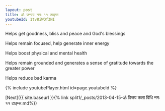 ```yaml
---
layout: post
title: ॐ जन्यय नमः ११ टाइम्स
youtubeId: 1tv8iWQf3NI
---
```

 
 
Helps get goodness, bliss and peace and God's blessings
 
Helps remain focused, help generate inner energy 
 
Helps boost physical and mental health 
 
Helps remain grounded and generates a sense of gratitude towards the greater power 
 
Helps reduce bad karma
 
 
 
 


{% include youtubePlayer.html id=page.youtubeId %}
 
[Next]({{ site.baseurl }}{% link  split1/_posts/2013-04-15-ॐ विजय कला विधि नमः ११ टाइम्स.md%})
 
